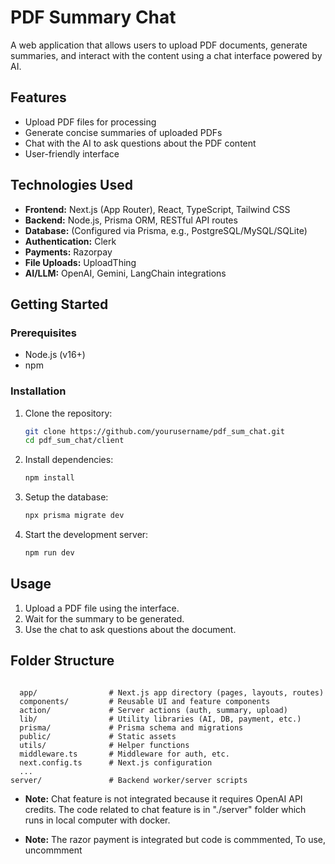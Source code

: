 # PDF Summary Chat

A web application that allows users to upload PDF documents, generate summaries, and interact with the content using a chat interface powered by AI.


## Features

- Upload PDF files for processing
- Generate concise summaries of uploaded PDFs
- Chat with the AI to ask questions about the PDF content
- User-friendly interface

## Technologies Used

- **Frontend:** Next.js (App Router), React, TypeScript, Tailwind CSS
- **Backend:** Node.js, Prisma ORM, RESTful API routes
- **Database:** (Configured via Prisma, e.g., PostgreSQL/MySQL/SQLite)
- **Authentication:** Clerk
- **Payments:** Razorpay
- **File Uploads:** UploadThing
- **AI/LLM:** OpenAI, Gemini, LangChain integrations

## Getting Started

### Prerequisites

- Node.js (v16+)
- npm

### Installation

1. Clone the repository:
    ```bash
    git clone https://github.com/yourusername/pdf_sum_chat.git
    cd pdf_sum_chat/client
    ```
2. Install dependencies:
    ```bash
    npm install
    ```
3. Setup the database:
    ```bash
    npx prisma migrate dev
    ```

4. Start the development server:
    ```bash
    npm run dev
    ```


## Usage

1. Upload a PDF file using the interface.
2. Wait for the summary to be generated.
3. Use the chat to ask questions about the document.

## Folder Structure

```

  app/                # Next.js app directory (pages, layouts, routes)
  components/         # Reusable UI and feature components
  action/             # Server actions (auth, summary, upload)
  lib/                # Utility libraries (AI, DB, payment, etc.)
  prisma/             # Prisma schema and migrations
  public/             # Static assets
  utils/              # Helper functions
  middleware.ts       # Middleware for auth, etc.
  next.config.ts      # Next.js configuration
  ...
server/               # Backend worker/server scripts
```

- **Note:** Chat feature is not integrated because it requires OpenAI API credits. The code related to chat feature is in "./server" folder which runs in local computer with docker.

- **Note:** The razor payment is integrated but code is commmented, To use, uncommment 



